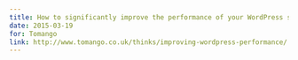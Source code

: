 ```yaml
---
title: How to significantly improve the performance of your WordPress site
date: 2015-03-19
for: Tomango
link: http://www.tomango.co.uk/thinks/improving-wordpress-performance/
---
```

